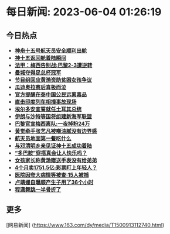 
# 每日新闻: 2023-06-04 01:26:19
## 今日热点

- **[神舟十五号航天员安全顺利出舱](https://www.163.com/search?keyword=%E7%A5%9E%E8%88%9F%E5%8D%81%E4%BA%94%E5%8F%B7%E8%88%AA%E5%A4%A9%E5%91%98%E5%AE%89%E5%85%A8%E9%A1%BA%E5%88%A9%E5%87%BA%E8%88%B1)**
- **[神十五返回舱着陆瞬间](https://www.163.com/search?keyword=%E7%A5%9E%E5%8D%81%E4%BA%94%E8%BF%94%E5%9B%9E%E8%88%B1%E7%9D%80%E9%99%86%E7%9E%AC%E9%97%B4)**
- **[法甲：梅西告别战:巴黎2-3遭逆转](https://www.163.com/search?keyword=%E6%B3%95%E7%94%B2%EF%BC%9A%E6%A2%85%E8%A5%BF%E5%91%8A%E5%88%AB%E6%88%98+%E5%B7%B4%E9%BB%8E2-3%E9%81%AD%E9%80%86%E8%BD%AC)**
- **[曼城夺得足总杯冠军](https://www.163.com/search?keyword=%E6%9B%BC%E5%9F%8E%E5%A4%BA%E5%BE%97%E8%B6%B3%E6%80%BB%E6%9D%AF%E5%86%A0%E5%86%9B)**
- **[节目组回应黄渤资助贫困女孩争议](https://www.163.com/search?keyword=%E8%8A%82%E7%9B%AE%E7%BB%84%E5%9B%9E%E5%BA%94%E9%BB%84%E6%B8%A4%E8%B5%84%E5%8A%A9%E8%B4%AB%E5%9B%B0%E5%A5%B3%E5%AD%A9%E4%BA%89%E8%AE%AE)**
- **[瓜迪奥拉赛后喜极而泣](https://www.163.com/search?keyword=%E7%93%9C%E8%BF%AA%E5%A5%A5%E6%8B%89%E8%B5%9B%E5%90%8E%E5%96%9C%E6%9E%81%E8%80%8C%E6%B3%A3)**
- **[官方提醒在泰中国公民远离毒品](https://www.163.com/search?keyword=%E5%AE%98%E6%96%B9%E6%8F%90%E9%86%92%E5%9C%A8%E6%B3%B0%E4%B8%AD%E5%9B%BD%E5%85%AC%E6%B0%91%E8%BF%9C%E7%A6%BB%E6%AF%92%E5%93%81)**
- **[直击印度列车相撞事故现场](https://www.163.com/search?keyword=%E7%9B%B4%E5%87%BB%E5%8D%B0%E5%BA%A6%E5%88%97%E8%BD%A6%E7%9B%B8%E6%92%9E%E4%BA%8B%E6%95%85%E7%8E%B0%E5%9C%BA)**
- **[埃尔多安宣誓就任土耳其总统](https://www.163.com/search?keyword=%E5%9F%83%E5%B0%94%E5%A4%9A%E5%AE%89%E5%AE%A3%E8%AA%93%E5%B0%B1%E4%BB%BB%E5%9C%9F%E8%80%B3%E5%85%B6%E6%80%BB%E7%BB%9F)**
- **[伊朗与沙特等国将组建新海军联盟](https://www.163.com/search?keyword=%E4%BC%8A%E6%9C%97%E4%B8%8E%E6%B2%99%E7%89%B9%E7%AD%89%E5%9B%BD%E5%B0%86%E7%BB%84%E5%BB%BA%E6%96%B0%E6%B5%B7%E5%86%9B%E8%81%94%E7%9B%9F)**
- **[巴黎官宣梅西离队:一夜掉粉24万](https://www.163.com/search?keyword=%E5%B7%B4%E9%BB%8E%E5%AE%98%E5%AE%A3%E6%A2%85%E8%A5%BF%E7%A6%BB%E9%98%9F+%E4%B8%80%E5%A4%9C%E6%8E%89%E7%B2%8924%E4%B8%87)**
- **[黄觉牵手张艺凡被嘲油腻没有边界感](https://www.163.com/search?keyword=%E9%BB%84%E8%A7%89%E7%89%B5%E6%89%8B%E5%BC%A0%E8%89%BA%E5%87%A1%E8%A2%AB%E5%98%B2%E6%B2%B9%E8%85%BB%E6%B2%A1%E6%9C%89%E8%BE%B9%E7%95%8C%E6%84%9F)**
- **[航天员地面第一餐吃什么](https://www.163.com/search?keyword=%E8%88%AA%E5%A4%A9%E5%91%98%E5%9C%B0%E9%9D%A2%E7%AC%AC%E4%B8%80%E9%A4%90%E5%90%83%E4%BB%80%E4%B9%88)**
- **[与邓清明乡亲见证神十五成功着陆](https://www.163.com/search?keyword=%E4%B8%8E%E9%82%93%E6%B8%85%E6%98%8E%E4%B9%A1%E4%BA%B2%E8%A7%81%E8%AF%81%E7%A5%9E%E5%8D%81%E4%BA%94%E6%88%90%E5%8A%9F%E7%9D%80%E9%99%86)**
- **[“多巴胺”穿搭真会让人快乐吗？](https://www.163.com/search?keyword=%E2%80%9C%E5%A4%9A%E5%B7%B4%E8%83%BA%E2%80%9D%E7%A9%BF%E6%90%AD%E7%9C%9F%E4%BC%9A%E8%AE%A9%E4%BA%BA%E5%BF%AB%E4%B9%90%E5%90%97%EF%BC%9F)**
- **[女孩家长称黄渤赠送手表没有给弟弟](https://www.163.com/search?keyword=%E5%A5%B3%E5%AD%A9%E5%AE%B6%E9%95%BF%E7%A7%B0%E9%BB%84%E6%B8%A4%E8%B5%A0%E9%80%81%E6%89%8B%E8%A1%A8%E6%B2%A1%E6%9C%89%E7%BB%99%E5%BC%9F%E5%BC%9F)**
- **[4个月卖1751.5亿:彩票盯上年轻人？](https://www.163.com/search?keyword=4%E4%B8%AA%E6%9C%88%E5%8D%961751.5%E4%BA%BF+%E5%BD%A9%E7%A5%A8%E7%9B%AF%E4%B8%8A%E5%B9%B4%E8%BD%BB%E4%BA%BA%EF%BC%9F)**
- **[医院因夸大病情等被查:15人被捕](https://www.163.com/search?keyword=%E5%8C%BB%E9%99%A2%E5%9B%A0%E5%A4%B8%E5%A4%A7%E7%97%85%E6%83%85%E7%AD%89%E8%A2%AB%E6%9F%A5+15%E4%BA%BA%E8%A2%AB%E6%8D%95)**
- **[卢靖姗自曝顺产生子用了36个小时](https://www.163.com/search?keyword=%E5%8D%A2%E9%9D%96%E5%A7%97%E8%87%AA%E6%9B%9D%E9%A1%BA%E4%BA%A7%E7%94%9F%E5%AD%90%E7%94%A8%E4%BA%8636%E4%B8%AA%E5%B0%8F%E6%97%B6)**
- **[程潇舞跳一半骨折了](https://www.163.com/search?keyword=%E7%A8%8B%E6%BD%87%E8%88%9E%E8%B7%B3%E4%B8%80%E5%8D%8A%E9%AA%A8%E6%8A%98%E4%BA%86)**

## 更多
[网易新闻] (https://www.163.com/dy/media/T1500913112740.html)
